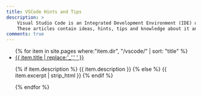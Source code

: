 ```yaml
---
title: VSCode Hints and Tips
description: >
    Visual Studio Code is an Integrated Development Environment (IDE) or code editor that is open source and actively developed by Microsoft.
    These articles contain ideas, hints, tips and knowledge about it and how to use it.
comments: true
---
```


<ul>
{% for item in site.pages where:"item.dir", "/vscode/" | sort: "title" %}
  <li>
    <a href="{{ item.url }}">{{ item.title | replace:'_',' ' }}</a>
    <p>{% if item.description %}
        {{ item.description }}
    {% else %}
        {{ item.excerpt | strip_html }}
    {% endif %}</p>
  </li>
{% endfor %}
</ul>
